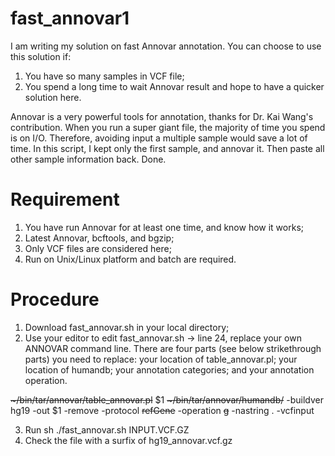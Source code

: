 # fast_annovar1
I am writing my solution on fast Annovar annotation. You can choose to use this solution if:
1) You have so many samples in VCF file;
2) You spend a long time to wait Annovar result and hope to have a quicker solution here. 

Annovar is a very powerful tools for annotation, thanks for Dr. Kai Wang's contribution. When you run a super giant file, the majority of time you spend is on I/O. Therefore, avoiding input a multiple sample would save a lot of time. In this script, I kept only the first sample, and annovar it. Then paste all other sample information back. Done.  

# Requirement
1) You have run Annovar for at least one time, and know how it works;
2) Latest Annovar, bcftools, and bgzip;
3) Only VCF files are considered here; 
4) Run on Unix/Linux platform and batch are required. 

# Procedure
1) Download fast_annovar.sh in your local directory;
2) Use your editor to edit fast_annovar.sh -> line 24, replace your own ANNOVAR command line. There are four parts (see below strikethrough parts) you need to replace: your location of table_annovar.pl; your location of humandb; your annotation categories; and your annotation operation. 

  ~~\~/bin/tar/annovar/table_annovar.pl~~  $1 ~~\~/bin/tar/annovar/humandb/~~ -buildver hg19 -out $1 -remove -protocol ~~refGene~~ -operation ~~g~~ -nastring . -vcfinput

3) Run sh ./fast_annovar.sh INPUT.VCF.GZ
4) Check the file with a surfix of hg19_annovar.vcf.gz
